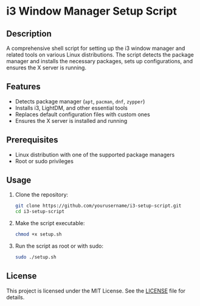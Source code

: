 # i3 Window Manager Setup Script

## Description
A comprehensive shell script for setting up the i3 window manager and related tools on various Linux distributions. The script detects the package manager and installs the necessary packages, sets up configurations, and ensures the X server is running.

## Features
- Detects package manager (`apt`, `pacman`, `dnf`, `zypper`)
- Installs i3, LightDM, and other essential tools
- Replaces default configuration files with custom ones
- Ensures the X server is installed and running

## Prerequisites
- Linux distribution with one of the supported package managers
- Root or sudo privileges

## Usage
1. Clone the repository:
    ```sh
    git clone https://github.com/yourusername/i3-setup-script.git
    cd i3-setup-script
    ```
2. Make the script executable:
    ```sh
    chmod +x setup.sh
    ```
3. Run the script as root or with sudo:
    ```sh
    sudo ./setup.sh
    ```

## License
This project is licensed under the MIT License. See the [LICENSE](LICENSE) file for details.

